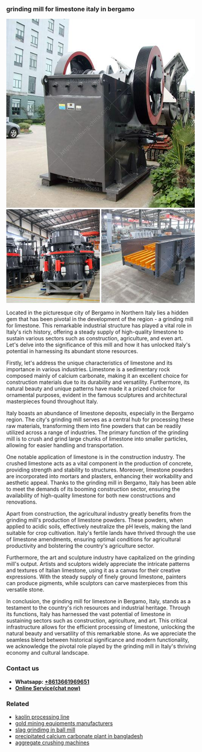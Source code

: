 <h3>grinding mill for limestone italy in bergamo</h3><img src='1708499575.jpg' alt=''><p>Located in the picturesque city of Bergamo in Northern Italy lies a hidden gem that has been pivotal in the development of the region - a grinding mill for limestone. This remarkable industrial structure has played a vital role in Italy's rich history, offering a steady supply of high-quality limestone to sustain various sectors such as construction, agriculture, and even art. Let's delve into the significance of this mill and how it has unlocked Italy's potential in harnessing its abundant stone resources.</p><p>Firstly, let's address the unique characteristics of limestone and its importance in various industries. Limestone is a sedimentary rock composed mainly of calcium carbonate, making it an excellent choice for construction materials due to its durability and versatility. Furthermore, its natural beauty and unique patterns have made it a prized choice for ornamental purposes, evident in the famous sculptures and architectural masterpieces found throughout Italy.</p><p>Italy boasts an abundance of limestone deposits, especially in the Bergamo region. The city's grinding mill serves as a central hub for processing these raw materials, transforming them into fine powders that can be readily utilized across a range of industries. The primary function of the grinding mill is to crush and grind large chunks of limestone into smaller particles, allowing for easier handling and transportation.</p><p>One notable application of limestone is in the construction industry. The crushed limestone acts as a vital component in the production of concrete, providing strength and stability to structures. Moreover, limestone powders are incorporated into mortars and plasters, enhancing their workability and aesthetic appeal. Thanks to the grinding mill in Bergamo, Italy has been able to meet the demands of its booming construction sector, ensuring the availability of high-quality limestone for both new constructions and renovations.</p><p>Apart from construction, the agricultural industry greatly benefits from the grinding mill's production of limestone powders. These powders, when applied to acidic soils, effectively neutralize the pH levels, making the land suitable for crop cultivation. Italy's fertile lands have thrived through the use of limestone amendments, ensuring optimal conditions for agricultural productivity and bolstering the country's agriculture sector.</p><p>Furthermore, the art and sculpture industry have capitalized on the grinding mill's output. Artists and sculptors widely appreciate the intricate patterns and textures of Italian limestone, using it as a canvas for their creative expressions. With the steady supply of finely ground limestone, painters can produce pigments, while sculptors can carve masterpieces from this versatile stone.</p><p>In conclusion, the grinding mill for limestone in Bergamo, Italy, stands as a testament to the country's rich resources and industrial heritage. Through its functions, Italy has harnessed the vast potential of limestone in sustaining sectors such as construction, agriculture, and art. This critical infrastructure allows for the efficient processing of limestone, unlocking the natural beauty and versatility of this remarkable stone. As we appreciate the seamless blend between historical significance and modern functionality, we acknowledge the pivotal role played by the grinding mill in Italy's thriving economy and cultural landscape.</p><h3>Contact us</h3><ul><li><strong>Whatsapp:&nbsp;<a href="https://wa.me/8613661969651">+8613661969651</a></strong></li><li><a href="https://swt.shibang-china.com/?git&amp;zhl&amp;grinding mill for limestone italy in bergamo"><strong>Online Service(chat now)</strong></a></li></ul><h3>Related</h3><ul><li><a href='kaolin processing line.md'>kaolin processing line</a></li><li><a href='gold mining equipments manufacturers.md'>gold mining equipments manufacturers</a></li><li><a href='slag grindimg in ball mill.md'>slag grindimg in ball mill</a></li><li><a href='precipitated calcium carbonate plant in bangladesh.md'>precipitated calcium carbonate plant in bangladesh</a></li><li><a href='aggregate crushing machines.md'>aggregate crushing machines</a></li></ul>